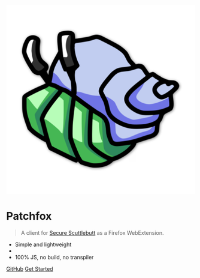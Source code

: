 <!-- _coverpage.md -->

![logo](_media/icon.png ':size=150')

# Patchfox

> A client for [Secure Scuttlebutt](https://scuttlebutt.nz) as a Firefox WebExtension.

- Simple and lightweight
- 
- 100% JS, no build, no transpiler

[GitHub](https://github.com/soapdog/patchfox/)
[Get Started](#readme)
